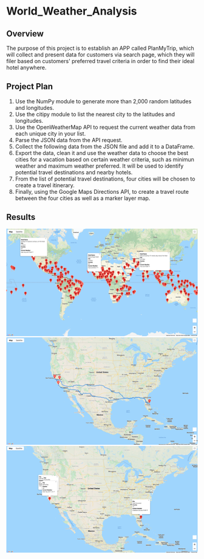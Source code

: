 # World_Weather_Analysis

## Overview
The purpose of this project is to establish an APP called PlanMyTrip, which will collect and present data for customers via search page, which they will filer based on customers' preferred travel criteria in order to find their ideal hotel anywhere.

## Project Plan

1. Use the NumPy module to generate more than 2,000 random latitudes and longitudes.
2. Use the citipy module to list the nearest city to the latitudes and longitudes.
3. Use the OpenWeatherMap API to request the current weather data from each unique city in your list.
4. Parse the JSON data from the API request.
5. Collect the following data from the JSON file and add it to a DataFrame.
6. Export the data, clean it and use the weather data to choose the best cities for a vacation based on certain weather criteria, such as minimun weather and maximum weather preferred. It will be used to identify potential travel destinations and nearby hotels.
7. From the list of potential travel destinations, four cities will be chosen to create a travel itinerary. 
8. Finally, using the Google Maps Directions API, to create a travel route between the four cities as well as a marker layer map.

## Results

![](Vacation_Search/WeatherPy_vacation_map.png)
![](Vacation_Search/WeatherPy_travel_map.png)
![](Vacation_Search/WeatherPy_travel_map_markers.png)
 




